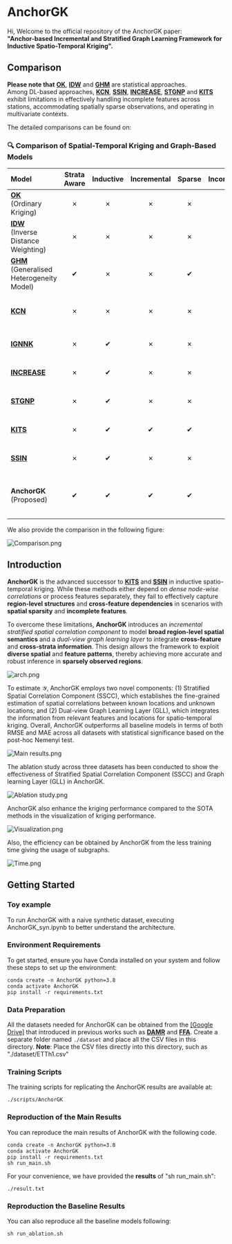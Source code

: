 # AnchorGK 

Hi, Welcome to the official repository of the AnchorGK paper:  
**"Anchor-based Incremental and Stratified Graph Learning Framework for Inductive Spatio-Temporal Kriging".** 

## Comparison

**Please note that** [**OK**](https://link.springer.com/book/10.1007/978-3-662-05294-5), [**IDW**](https://www.sciencedirect.com/science/article/abs/pii/S0098300408000721) and [**GHM**](https://www.tandfonline.com/doi/full/10.1080/13658816.2022.2147530?scroll=top&needAccess=true) are statistical approaches.  
Among DL-based approaches, [**KCN**](https://arxiv.org/pdf/2306.09463), [**SSIN**](https://arxiv.org/pdf/2311.15530), [**INCREASE**](https://arxiv.org/abs/2302.02738), [**STGNP**](https://dl.acm.org/doi/pdf/10.1145/3580305.3599372) and [**KITS**](https://arxiv.org/pdf/2311.02565) exhibit limitations in effectively handling incomplete features across stations, accommodating spatially sparse observations, and operating in multivariate contexts.

The detailed comparisons can be found on:

### 🔍 Comparison of Spatial-Temporal Kriging and Graph-Based Models

| **Model** | **Strata**<br>**Aware** | **Inductive** | **Incremental** | **Sparse** | **Incomplete** | **Multi-**<br>**variate** | **Effi-**<br>**ciency** | **Strengths** | **Limitations** |
| :-- | :--: | :--: | :--: | :--: | :--: | :--: | :--: | :-- | :-- |
| [**OK**](https://link.springer.com/book/10.1007/978-3-662-05294-5)<br>(Ordinary Kriging) | ✗ | ✗ | ✗ | ✗ | ✗ | ✗ | Med | Classic baseline | Not scalable; ignores heterogeneity |
| [**IDW**](https://www.sciencedirect.com/science/article/abs/pii/S0098300408000721)<br>(Inverse Distance Weighting) | ✗ | ✗ | ✗ | ✗ | ✗ | ✗ | High | Simple; no training | Ignores spatial correlation |
| [**GHM**](https://www.tandfonline.com/doi/full/10.1080/13658816.2022.2147530?scroll=top&needAccess=true)<br>(Generalised Heterogeneity Model) | ✔ | ✗ | ✗ | ✔ | ✗ | ✗ | Med | Stratified spatial modelling | Non-inductive; fixed graph |
| [**KCN**](https://arxiv.org/pdf/2306.09463) | ✗ | ✗ | ✗ | ✗ | ✗ | ✗ | Med | CNN-based spatial learning | Poor on missing & multi-variate data |
| [**IGNNK**](https://openreview.net/forum?id=jeBic1U1KXz) | ✗ | ✔ | ✗ | ✗ | ✗ | ✗ | High | Inductive kriging via GNN | No strata; no missing data support |
| [**INCREASE**](https://arxiv.org/abs/2302.02738) | ✗ | ✔ | ✗ | ✗ | ✗ | ✗ | Med | Good generalisation | No sparse or multivariate input support |
| [**STGNP**](https://dl.acm.org/doi/pdf/10.1145/3580305.3599372) | ✗ | ✔ | ✗ | ✗ | ✗ | ✔ | Med | Multivariate TS modelling | Poor handling of missing features |
| [**KITS**](https://arxiv.org/pdf/2311.02565) | ✗ | ✔ | ✔ | ✔ | ✗ | ✗ | Low | Handles sparsity; incremental | Biased by pseudo-nodes |
| [**SSIN**](https://arxiv.org/pdf/2311.15530) | ✗ | ✔ | ✗ | ✗ | ✗ | ✗ | Med | Lightweight spatial method | No support for missing or multivariate |
| **AnchorGK**<br>(Proposed) | ✔ | ✔ | ✔ | ✔ | ✔ | ✔ | High | Full support for sparse,<br>incomplete, multivariate data | Scaling to larger graphs TBD |

We also provide the comparison in the following figure:

![Comparison.png](Figures/6.Comparison.png)

## Introduction

**AnchorGK** is the advanced successor to [**KITS**](https://arxiv.org/pdf/2311.02565) and [**SSIN**](https://arxiv.org/pdf/2311.15530) in inductive spatio-temporal kriging. While these methods either depend on *dense node-wise correlations* or process features separately, they fail to effectively capture **region-level structures** and **cross-feature dependencies** in scenarios with **spatial sparsity** and **incomplete features**.  

To overcome these limitations, **AnchorGK** introduces an *incremental stratified spatial correlation component* to model **broad region-level spatial semantics** and a *dual-view graph learning layer* to integrate **cross-feature** and **cross-strata information**. This design allows the framework to exploit **diverse spatial** and **feature patterns**, thereby achieving more accurate and robust inference in **sparsely observed regions**.  

![arch.png](Figures/1.arch.png)

To estimate $\mathcal{Y}$, AnchorGK employs two novel components: (1) Stratified Spatial Correlation Component (SSCC), which establishes the fine-grained estimation of spatial correlations between known locations and unknown locations; and (2) Dual-view Graph Learning Layer (GLL), which integrates the information from relevant features and locations for spatio-temporal kriging. Overall, AnchorGK outperforms all baseline models in terms of both RMSE and MAE across all datasets with statistical significance based on the post-hoc Nemenyi test.

![Main results.png](Figures/2.Main_results.png)

The ablation study across three datasets has been conducted to show the effectiveness of Stratified Spatial Correlation Component (SSCC) and Graph learning Layer (GLL) in AnchorGK.

![Ablation study.png](Figures/3.Main_ablation.png)

AnchorGK also enhance the kriging performance compared to the SOTA methods in the visualization of kriging performance.

![Visualization.png](Figures/4.Visualization.png)

Also, the efficiency can be obtained by AnchorGK from the less training time giving the usage of subgraphs.

![Time.png](Figures/5.Time.png)

## Getting Started

### Toy example

To run AnchorGK with a naive synthetic dataset, executing AnchorGK_syn.ipynb to better understand the architecture.

### Environment Requirements

To get started, ensure you have Conda installed on your system and follow these steps to set up the environment:

```
conda create -n AnchorGK python=3.8
conda activate AnchorGK
pip install -r requirements.txt
```

### Data Preparation

All the datasets needed for AnchorGK can be obtained from the [[Google Drive]](https://drive.google.com/drive/folders/1br5TDSDLRB_lq_lvFhkO5ayxkcOVWsip) that introduced in previous works such as [**DAMR**](https://dl.acm.org/doi/abs/10.1145/3589333) and [**FFA**](https://www.microsoft.com/en-us/research/wp-content/uploads/2016/02/Forecasting20air20qualtiy-kdd2015-camera-ready.pdf). 
Create a separate folder named ```./dataset``` and place all the CSV files in this directory. 
**Note**: Place the CSV files directly into this directory, such as "./dataset/ETTh1.csv"


### Training Scripts

The training scripts for replicating the AnchorGK results are available at:

```
./scripts/AnchorGK
```

### Reproduction of the Main Results

You can reproduce the main results of AnchorGK with the following code.

```
conda create -n AnchorGK python=3.8
conda activate AnchorGK
pip install -r requirements.txt
sh run_main.sh
```

For your convenience, we have provided the **results** of "sh run_main.sh":
```
./result.txt
```

### Reproduction the Baseline Results

You can also reproduce all the baseline models following:
```
sh run_ablation.sh
```
